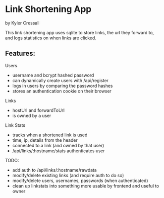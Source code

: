 # Link Shortening App

by Kyler Cressall

This link shortening app uses sqlite to store links, the url they forward to, and logs statistics on when links are clicked.

## Features:

Users

- username and bcrypt hashed password
- can dynamically create users with /api/register
- logs in users by comparing the password hashes
- stores an authentication cookie on their browser

Links

- hostUrl and forwardToUrl
- is owned by a user

Link Stats

- tracks when a shortened link is used
- time, ip, details from the header
- connected to a link (and owned by that user)
- /api/links/:hostname/stats authenticates user

TODO:

- add auth to /api/links/:hostname/rawdata
- modify/delete existing links (and require auth to do so)
- modify/delete users, usernames, passwords (when authenticated)
- clean up linkstats into something more usable by frontend and useful to owner
